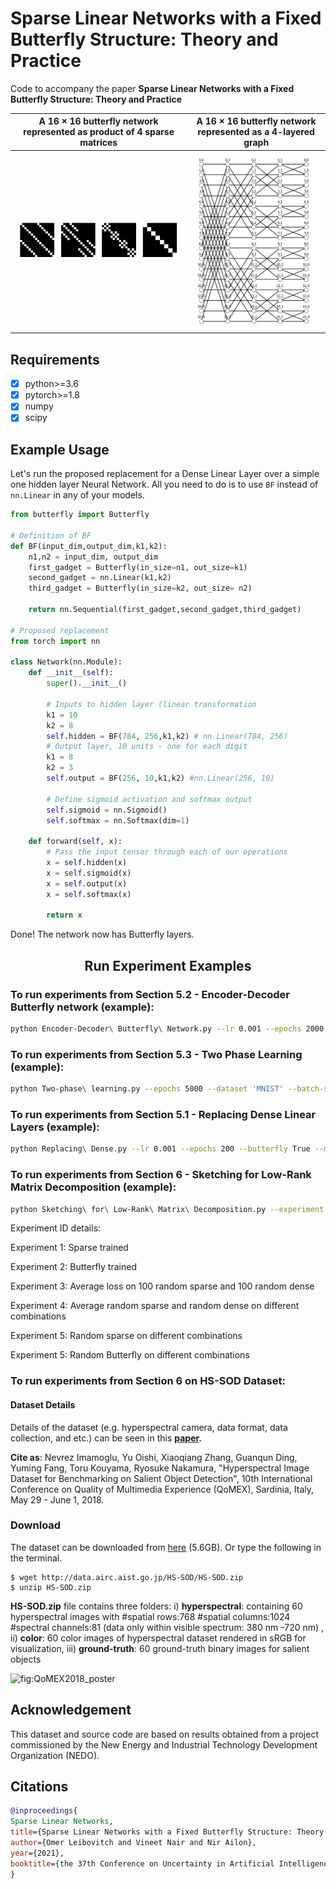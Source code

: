 # Sparse Linear Networks with a Fixed Butterfly Structure: Theory and Practice

Code to accompany the paper **Sparse Linear Networks with a Fixed Butterfly Structure: Theory and Practice**


A 16 × 16 butterfly network represented as product of 4 sparse matrices            |  A 16 × 16 butterfly network represented as a 4-layered graph
:-------------------------:|:-------------------------:
![](./Images/mats.png)  |  ![](./Images/BF.png)

## Requirements

- [x] python>=3.6
- [x] pytorch>=1.8
- [x] numpy
- [x] scipy

## Example Usage

Let's run the proposed replacement for a Dense Linear Layer over a simple one hidden layer Neural Network. All you need to do is to use `BF` instead of `nn.Linear` in any of your models.

```python
from butterfly import Butterfly

# Definition of BF
def BF(input_dim,output_dim,k1,k2):
    n1,n2 = input_dim, output_dim
    first_gadget = Butterfly(in_size=n1, out_size=k1)
    second_gadget = nn.Linear(k1,k2)
    third_gadget = Butterfly(in_size=k2, out_size= n2)
    
    return nn.Sequential(first_gadget,second_gadget,third_gadget)

# Proposed replacement
from torch import nn

class Network(nn.Module):
    def __init__(self):
        super().__init__()
        
        # Inputs to hidden layer (linear transformation
        k1 = 10
        k2 = 8
        self.hidden = BF(784, 256,k1,k2) # nn.Linear(784, 256)
        # Output layer, 10 units - one for each digit
        k1 = 8
        k2 = 3
        self.output = BF(256, 10,k1,k2) #nn.Linear(256, 10)
        
        # Define sigmoid activation and softmax output 
        self.sigmoid = nn.Sigmoid()
        self.softmax = nn.Softmax(dim=1)
        
    def forward(self, x):
        # Pass the input tensor through each of our operations
        x = self.hidden(x)
        x = self.sigmoid(x)
        x = self.output(x)
        x = self.softmax(x)
        
        return x
```
Done! The network now has Butterfly layers.

## <div align="center">Run Experiment Examples</div>

### To run experiments from Section 5.2 - Encoder-Decoder Butterfly network (example):

```bash
python Encoder-Decoder\ Butterfly\ Network.py --lr 0.001 --epochs 2000 --batch-size 64 --dataset 'MNIST'
```

### To run experiments from Section 5.3 - Two Phase Learning (example):

```bash
python Two-phase\ learning.py --epochs 5000 --dataset 'MNIST' --batch-size 128 --lr 0.001
```

### To run experiments from Section 5.1 - Replacing Dense Linear Layers (example):

```bash
python Replacing\ Dense.py --lr 0.001 --epochs 200 --butterfly True --model "ResNet18" --dataset "CIFAR10"
```

### To run experiments from Section 6 - Sketching for Low-Rank Matrix Decomposition (example):

```bash
python Sketching\ for\ Low-Rank\ Matrix\ Decomposition.py --experiment 1 --premute "False" --m 20 --k 10 --dataset 'CIFAR10' --epochs 250
```

Experiment ID details:

Experiment 1: Sparse trained

Experiment 2: Butterfly trained

Experiment 3: Average loss on 100 random sparse and 100 random dense

Experiment 4: Average random sparse and random dense on different combinations

Experiment 5: Random sparse on different combinations

Experiment 5: Random Butterfly on different combinations

### To run experiments from Section 6 on HS-SOD Dataset:

#### Dataset Details
Details of the dataset (e.g. hyperspectral camera, data format, data collection, and etc.) can be seen in this **[paper](https://arxiv.org/abs/1806.11314).**  

**Cite as**: Nevrez Imamoglu, Yu Oishi, Xiaoqiang Zhang, Guanqun Ding, Yuming Fang, Toru Kouyama, Ryosuke Nakamura, "Hyperspectral Image Dataset for Benchmarking on Salient Object Detection", 10th International Conference on Quality of Multimedia Experience (QoMEX), Sardinia, Italy, May 29 - June 1, 2018.

### Download
The dataset can be downloaded from [here](http://data.airc.aist.go.jp/HS-SOD/HS-SOD.zip) (5.6GB). 
Or type the following in the terminal.
```
$ wget http://data.airc.aist.go.jp/HS-SOD/HS-SOD.zip
$ unzip HS-SOD.zip
```
**HS-SOD.zip** file contains three folders: i) **hyperspectral**: containing 60 hyperspectral images with #spatial rows:768 #spatial columns:1024 #spectral channels:81 (data only within visible spectrum: 380 nm -720 nm) , ii) **color**: 60 color images of hyperspectral dataset rendered in sRGB for visualization, iii) **ground-truth**: 60 ground-truth binary images for salient objects

![fig:QoMEX2018_poster](https://github.com/gistairc/HS-SOD/blob/master/images/poster-QoMEX2018.png "poster") 

## Acknowledgement
This dataset and source code are based on results obtained from a project commissioned by the New Energy and Industrial Technology Development Organization (NEDO).

## Citations

```BibTeX
@inproceedings{
Sparse Linear Networks,
title={Sparse Linear Networks with a Fixed Butterfly Structure: Theory and Practice},
author={Omer Leibovitch and Vineet Nair and Nir Ailon},
year={2021},
booktitle={the 37th Conference on Uncertainty in Artificial Intelligence (UAI 2021)}
}
```
